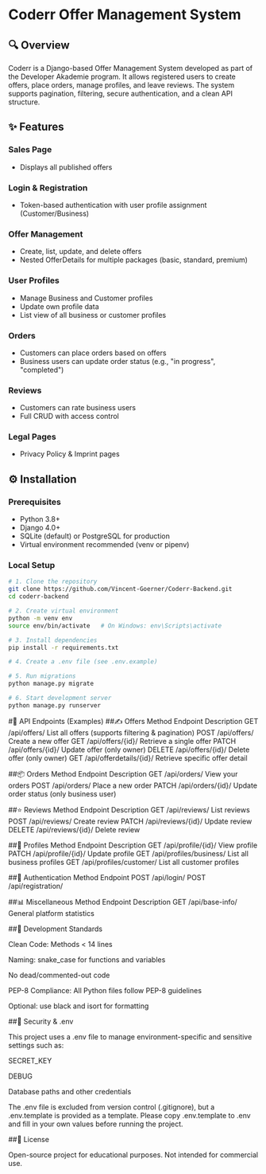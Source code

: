 # Coderr Offer Management System

## 🔍 Overview
Coderr is a Django-based Offer Management System developed as part of the Developer Akademie program. It allows registered users to create offers, place orders, manage profiles, and leave reviews. The system supports pagination, filtering, secure authentication, and a clean API structure.

## ✨ Features

### Sales Page
- Displays all published offers

### Login & Registration
- Token-based authentication with user profile assignment (Customer/Business)

### Offer Management
- Create, list, update, and delete offers
- Nested OfferDetails for multiple packages (basic, standard, premium)

### User Profiles
- Manage Business and Customer profiles
- Update own profile data
- List view of all business or customer profiles

### Orders
- Customers can place orders based on offers
- Business users can update order status (e.g., "in progress", "completed")

### Reviews
- Customers can rate business users
- Full CRUD with access control

### Legal Pages
- Privacy Policy & Imprint pages

## ⚙️ Installation

### Prerequisites
- Python 3.8+
- Django 4.0+
- SQLite (default) or PostgreSQL for production
- Virtual environment recommended (venv or pipenv)

### Local Setup
```bash
# 1. Clone the repository
git clone https://github.com/Vincent-Goerner/Coderr-Backend.git
cd coderr-backend

# 2. Create virtual environment
python -m venv env
source env/bin/activate   # On Windows: env\Scripts\activate

# 3. Install dependencies
pip install -r requirements.txt

# 4. Create a .env file (see .env.example)

# 5. Run migrations
python manage.py migrate

# 6. Start development server
python manage.py runserver
```

#🚀 API Endpoints (Examples)
##✍️ Offers
Method	Endpoint	Description
GET	/api/offers/	List all offers (supports filtering & pagination)
POST	/api/offers/	Create a new offer
GET	/api/offers/{id}/	Retrieve a single offer
PATCH	/api/offers/{id}/	Update offer (only owner)
DELETE	/api/offers/{id}/	Delete offer (only owner)
GET	/api/offerdetails/{id}/	Retrieve specific offer detail

##📦 Orders
Method	Endpoint	Description
GET	/api/orders/	View your orders
POST	/api/orders/	Place a new order
PATCH	/api/orders/{id}/	Update order status (only business user)

##⭐ Reviews
Method	Endpoint	Description
GET	/api/reviews/	List reviews
POST	/api/reviews/	Create review
PATCH	/api/reviews/{id}/	Update review
DELETE	/api/reviews/{id}/	Delete review

##👤 Profiles
Method	Endpoint	Description
GET	/api/profile/{id}/	View profile
PATCH	/api/profile/{id}/	Update profile
GET	/api/profiles/business/	List all business profiles
GET	/api/profiles/customer/	List all customer profiles

##🔐 Authentication
Method	Endpoint
POST	/api/login/
POST	/api/registration/

##📊 Miscellaneous
Method	Endpoint	Description
GET	/api/base-info/	General platform statistics


##🔧 Development Standards

Clean Code: Methods < 14 lines

Naming: snake_case for functions and variables

No dead/commented-out code

PEP-8 Compliance: All Python files follow PEP-8 guidelines

Optional: use black and isort for formatting

##🚫 Security & .env

This project uses a .env file to manage environment-specific and sensitive settings such as:

SECRET_KEY

DEBUG

Database paths and other credentials

The .env file is excluded from version control (.gitignore), but a .env.template is provided as a template.
Please copy .env.template to .env and fill in your own values before running the project.

##📄 License

Open-source project for educational purposes. Not intended for commercial use.
